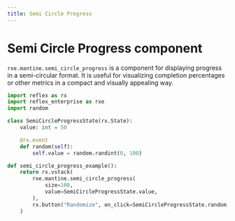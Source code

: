 ```yaml
---
title: Semi Circle Progress
---
```


# Semi Circle Progress component
`rxe.mantine.semi_circle_progress` is a component for displaying progress in a semi-circular format. It is useful for visualizing completion percentages or other metrics in a compact and visually appealing way.

```python demo exec
import reflex as rx
import reflex_enterprise as rxe
import random

class SemiCircleProgressState(rx.State):
    value: int = 50

    @rx.event
    def random(self):
        self.value = random.randint(0, 100)

def semi_circle_progress_example():
    return rx.vstack(
        rxe.mantine.semi_circle_progress(
            size=100,
            value=SemiCircleProgressState.value,
        ),
        rx.button("Randomize", on_click=SemiCircleProgressState.random),
    )
```
